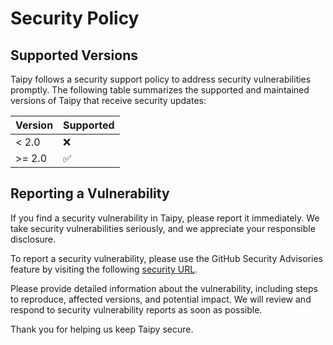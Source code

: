 # Security Policy

## Supported Versions

Taipy follows a security support policy to address security vulnerabilities promptly.
The following table summarizes the supported and maintained versions of Taipy that receive security updates:

| Version | Supported          |
| ------- | ------------------ |
| < 2.0   | :x:                |
| >= 2.0  | :white_check_mark: |


## Reporting a Vulnerability

If you find a security vulnerability in Taipy, please report it immediately. We take security 
vulnerabilities seriously, and we appreciate your responsible disclosure.

To report a security vulnerability, please use the GitHub Security Advisories feature by visiting 
the following [security URL](https://github.com/Avaiga/taipy/security).

Please provide detailed information about the vulnerability, including steps to reproduce, affected 
versions, and potential impact. We will review and respond to security vulnerability reports as soon as possible.

Thank you for helping us keep Taipy secure.
